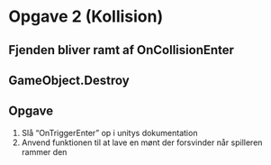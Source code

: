 # Opgave 2 (Kollision)

## Fjenden bliver ramt af OnCollisionEnter

## GameObject.Destroy

## Opgave 
1. Slå “OnTriggerEnter” op i unitys dokumentation 
2. Anvend funktionen til at lave en mønt der forsvinder når spilleren rammer den
